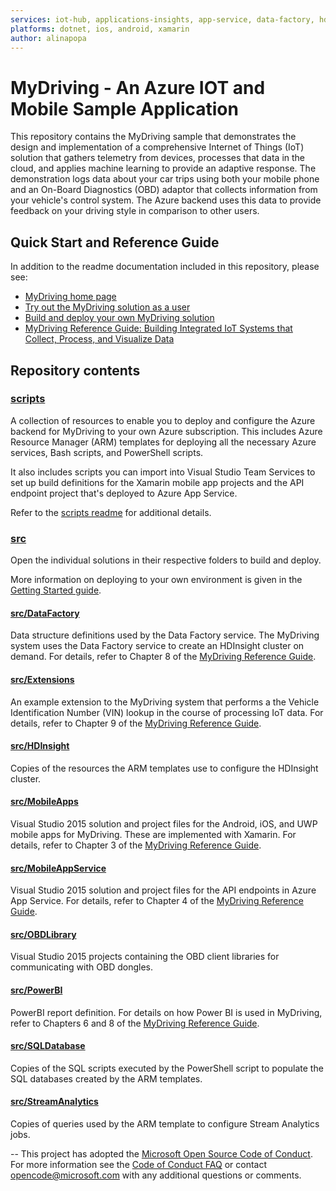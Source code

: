 ```yaml
---
services: iot-hub, applications-insights, app-service, data-factory, hdinsight, hockeyapp, key-vault, machine-learning, power-bi, sql-database, storage, stream-analytics, visual-studio-team-services 
platforms: dotnet, ios, android, xamarin
author: alinapopa
---
```


# MyDriving - An Azure IOT and Mobile Sample Application

This repository contains the MyDriving sample that demonstrates the design and implementation of a comprehensive Internet of Things (IoT) solution that gathers telemetry from devices, processes that data in the cloud, and applies machine learning to provide an adaptive response. The demonstration logs data about your car trips using both your mobile phone and an On-Board Diagnostics (OBD) adaptor that collects information from your vehicle's control system. The Azure backend uses this data to provide feedback on your driving style in comparison to other users.

## Quick Start and Reference Guide

In addition to the readme documentation included in this repository, please see:

- [MyDriving home page](http://azure.com/mydriving)
- [Try out the MyDriving solution as a user](docs/iot-solution-get-started.md)
- [Build and deploy your own MyDriving solution](docs/iot-solution-build-system.md)
- [MyDriving Reference Guide: Building Integrated IoT Systems that Collect, Process, and Visualize Data](http://download.microsoft.com/download/F/E/4/FE484B73-061C-4171-B95B-D16A500BDAC6/MyDriving%20Reference%20Guide.pdf)

## Repository contents

### [scripts](https://github.com/Azure-Samples/MyDriving/tree/master/scripts)

A collection of resources to enable you to deploy and configure the Azure backend for MyDriving to your own Azure subscription. This includes Azure Resource Manager (ARM) templates for deploying all the necessary Azure services, Bash scripts, and PowerShell scripts. 

It also includes scripts you can import into Visual Studio Team Services to set up build definitions for the Xamarin mobile app projects and the API endpoint project that's deployed to Azure App Service.

Refer to the [scripts readme](https://github.com/Azure-Samples/MyDriving/blob/master/scripts/README.md) for additional details.

### [src](https://github.com/Azure-Samples/MyDriving/tree/master/src)

Open the individual solutions in their respective folders to build and deploy.

More information on deploying to your own environment is given in the [Getting Started guide](docs/iot-solution-get-started.md).

#### [src/DataFactory](https://github.com/Azure-Samples/MyDriving/tree/master/src/DataFactory)

Data structure definitions used by the Data Factory service. The MyDriving system uses the Data Factory service to create an HDInsight cluster on demand. For details, refer to Chapter 8 of the [MyDriving Reference Guide](http://download.microsoft.com/download/F/E/4/FE484B73-061C-4171-B95B-D16A500BDAC6/MyDriving%20Reference%20Guide.pdf).

#### [src/Extensions](https://github.com/Azure-Samples/MyDriving/tree/master/src/Extensions)

An example extension to the MyDriving system that performs a the Vehicle Identification Number (VIN) lookup in the course of processing IoT data. For details, refer to Chapter 9 of the [MyDriving Reference Guide](http://download.microsoft.com/download/F/E/4/FE484B73-061C-4171-B95B-D16A500BDAC6/MyDriving%20Reference%20Guide.pdf).

#### [src/HDInsight](https://github.com/Azure-Samples/MyDriving/tree/master/src/HDInsight)

Copies of the resources the ARM templates use to configure the HDInsight cluster.

#### [src/MobileApps](https://github.com/Azure-Samples/MyDriving/tree/master/src/MobileApps)

Visual Studio 2015 solution and project files for the Android, iOS, and UWP mobile apps for MyDriving. These are implemented with Xamarin. For details, refer to Chapter 3 of the [MyDriving Reference Guide](http://download.microsoft.com/download/F/E/4/FE484B73-061C-4171-B95B-D16A500BDAC6/MyDriving%20Reference%20Guide.pdf).

#### [src/MobileAppService](https://github.com/Azure-Samples/MyDriving/tree/master/src/MobileAppService)

Visual Studio 2015 solution and project files for the API endpoints in Azure App Service. For details, refer to Chapter 4 of the [MyDriving Reference Guide](http://download.microsoft.com/download/F/E/4/FE484B73-061C-4171-B95B-D16A500BDAC6/MyDriving%20Reference%20Guide.pdf).

#### [src/OBDLibrary](https://github.com/Azure-Samples/MyDriving/tree/master/src/OBDLibrary)

Visual Studio 2015 projects containing the OBD client libraries for communicating with OBD dongles.

#### [src/PowerBI](https://github.com/Azure-Samples/MyDriving/tree/master/src/PowerBI)

PowerBI report definition. For details on how Power BI is used in MyDriving, refer to Chapters 6 and 8 of the [MyDriving Reference Guide](http://download.microsoft.com/download/F/E/4/FE484B73-061C-4171-B95B-D16A500BDAC6/MyDriving%20Reference%20Guide.pdf).

#### [src/SQLDatabase](https://github.com/Azure-Samples/MyDriving/tree/master/src/SQLDatabase)

Copies of the SQL scripts executed by the PowerShell script to populate the SQL databases created by the ARM templates.

#### [src/StreamAnalytics](https://github.com/Azure-Samples/MyDriving/tree/master/src/StreamAnalytics)

Copies of queries used by the ARM template to configure Stream Analytics jobs.

--
This project has adopted the [Microsoft Open Source Code of Conduct](https://opensource.microsoft.com/codeofconduct/). For more information see the [Code of Conduct FAQ](https://opensource.microsoft.com/codeofconduct/faq/) or contact [opencode@microsoft.com](mailto:opencode@microsoft.com) with any additional questions or comments.


